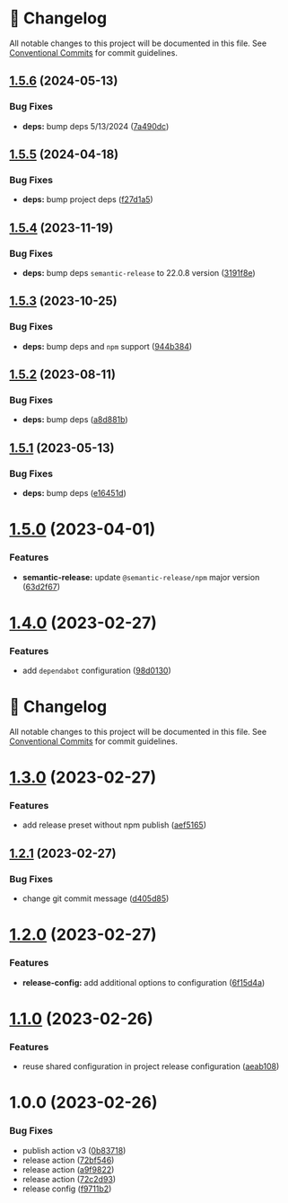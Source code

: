 <!-- markdownlint-disable --><!-- textlint-disable -->
# 📓 Changelog
All notable changes to this project will be documented in this file. See
[Conventional Commits](https://conventionalcommits.org) for commit guidelines.

## [1.5.6](https://github.com/JanSzewczyk/semantic-release-preset/compare/v1.5.5...v1.5.6) (2024-05-13)


### Bug Fixes

* **deps:** bump deps 5/13/2024 ([7a490dc](https://github.com/JanSzewczyk/semantic-release-preset/commit/7a490dc5804ce92e63c52f8b405ac15ce24ec92e))

## [1.5.5](https://github.com/JanSzewczyk/semantic-release-preset/compare/v1.5.4...v1.5.5) (2024-04-18)


### Bug Fixes

* **deps:** bump project deps ([f27d1a5](https://github.com/JanSzewczyk/semantic-release-preset/commit/f27d1a5ae5c664c62c11c07670248014f5d62c8b))

## [1.5.4](https://github.com/JanSzewczyk/semantic-release-preset/compare/v1.5.3...v1.5.4) (2023-11-19)


### Bug Fixes

* **deps:** bump deps `semantic-release` to 22.0.8 version ([3191f8e](https://github.com/JanSzewczyk/semantic-release-preset/commit/3191f8eb350b5b0052a8d66f05f33c8931bc0d54))

## [1.5.3](https://github.com/JanSzewczyk/semantic-release-preset/compare/v1.5.2...v1.5.3) (2023-10-25)


### Bug Fixes

* **deps:** bump deps and `npm` support ([944b384](https://github.com/JanSzewczyk/semantic-release-preset/commit/944b384a066171b3eb16fb5b8d95b768e8b45083))

## [1.5.2](https://github.com/JanSzewczyk/semantic-release-preset/compare/v1.5.1...v1.5.2) (2023-08-11)


### Bug Fixes

* **deps:** bump deps ([a8d881b](https://github.com/JanSzewczyk/semantic-release-preset/commit/a8d881bb1936cf5ecc2163243d4a591038e6d9b0))

## [1.5.1](https://github.com/JanSzewczyk/semantic-release-preset/compare/v1.5.0...v1.5.1) (2023-05-13)


### Bug Fixes

* **deps:** bump deps ([e16451d](https://github.com/JanSzewczyk/semantic-release-preset/commit/e16451d9023e943913b13f50d4626bb6295da34d))

# [1.5.0](https://github.com/JanSzewczyk/semantic-release-preset/compare/v1.4.0...v1.5.0) (2023-04-01)


### Features

* **semantic-release:** update `@semantic-release/npm` major version ([63d2f67](https://github.com/JanSzewczyk/semantic-release-preset/commit/63d2f671ed8bae85214b166705fbbf9f3c5e0d05))

# [1.4.0](https://github.com/JanSzewczyk/semantic-release-preset/compare/v1.3.0...v1.4.0) (2023-02-27)


### Features

* add `dependabot` configuration ([98d0130](https://github.com/JanSzewczyk/semantic-release-preset/commit/98d013039f48c6527a45aa76abad42ae3d02aca6))

<!-- markdownlint-disable --><!-- textlint-disable -->

# 📓 Changelog

All notable changes to this project will be documented in this file. See
[Conventional Commits](https://conventionalcommits.org) for commit guidelines.

# [1.3.0](https://github.com/JanSzewczyk/semantic-release-preset/compare/v1.2.1...v1.3.0) (2023-02-27)

### Features

- add release preset without npm publish ([aef5165](https://github.com/JanSzewczyk/semantic-release-preset/commit/aef516560ca518443611907072a975c7099bf8ee))

## [1.2.1](https://github.com/JanSzewczyk/semantic-release-preset/compare/v1.2.0...v1.2.1) (2023-02-27)

### Bug Fixes

- change git commit message ([d405d85](https://github.com/JanSzewczyk/semantic-release-preset/commit/d405d856c9c6c45dc0b125925da516fcdab8d5b2))

# [1.2.0](https://github.com/JanSzewczyk/semantic-release-preset/compare/v1.1.0...v1.2.0) (2023-02-27)

### Features

- **release-config:** add additional options to configuration ([6f15d4a](https://github.com/JanSzewczyk/semantic-release-preset/commit/6f15d4a42f0bc94190f1698041b01e06a21d7d8f))

# [1.1.0](https://github.com/JanSzewczyk/semantic-release-preset/compare/v1.0.0...v1.1.0) (2023-02-26)

### Features

- reuse shared configuration in project release configuration ([aeab108](https://github.com/JanSzewczyk/semantic-release-preset/commit/aeab108fc3f22057f3cebe30630215a286e18428))

# 1.0.0 (2023-02-26)

### Bug Fixes

- publish action v3 ([0b83718](https://github.com/JanSzewczyk/semantic-release-preset/commit/0b83718cda5410b087aeb5acc9324c1da659552e))
- release action ([72bf546](https://github.com/JanSzewczyk/semantic-release-preset/commit/72bf5461f5b9ada4a71b06b72b53782f18d0027d))
- release action ([a9f9822](https://github.com/JanSzewczyk/semantic-release-preset/commit/a9f9822307ce06db375ef90bfae9f841cb6cacdb))
- release action ([72c2d93](https://github.com/JanSzewczyk/semantic-release-preset/commit/72c2d9376c3463ec6f0d26f9178134cb18c5f0ac))
- release config ([f9711b2](https://github.com/JanSzewczyk/semantic-release-preset/commit/f9711b26a5ddf44a5cd4386037a8132762f58f41))
